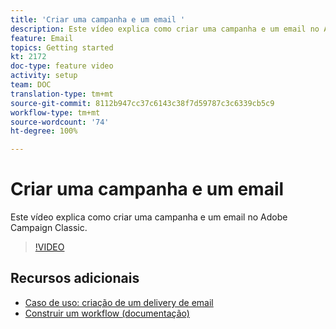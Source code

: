 ```yaml
---
title: 'Criar uma campanha e um email '
description: Este vídeo explica como criar uma campanha e um email no Adobe Campaign Classic.
feature: Email
topics: Getting started
kt: 2172
doc-type: feature video
activity: setup
team: DOC
translation-type: tm+mt
source-git-commit: 8112b947cc37c6143c38f7d59787c3c6339cb5c9
workflow-type: tm+mt
source-wordcount: '74'
ht-degree: 100%

---
```



# Criar uma campanha e um email

Este vídeo explica como criar uma campanha e um email no Adobe Campaign Classic.

>[!VIDEO](https://video.tv.adobe.com/v/25604?quality=12)

## Recursos adicionais

* [Caso de uso: criação de um delivery de email](https://docs.adobe.com/content/help/pt-BR/campaign-classic/using/designing-content/editing-html-content/use-case--creating-an-email-delivery.html)
* [Construir um workflow (documentação)](https://docs.adobe.com/content/help/pt-BR/campaign-classic/using/automating-with-workflows/general-operation/building-a-workflow.html)
